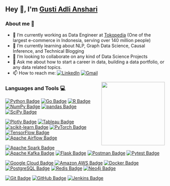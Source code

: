 ## Hey 👋, I'm [Gusti Adli Anshari]()

### About me :eyes:

- 🔭 I’m currently working as Data Engineer at [Tokopedia](https://www.tokopedia.com/about/) (One of the largest e-commerce in Indonesia, serving over 140 million people)
- 🌱 I’m currently learning about NLP, Graph Data Science, Causal Inference, and Technical Blogging
- 👯 I’m looking to collaborate on any kind of Data Science Projects
- 💬 Ask me about how to start a career in data, building a data portfolio, or any data related topics.
- 📫 How to reach me: [![LinkedIn](https://img.shields.io/badge/-linkedin-blue?style=flat-square&logo=linkedin&logoColor=white)](https://www.linkedin.com/gstdl) [![Gmail](https://img.shields.io/badge/-gmail-tomato?style=flat-square&logo=Gmail&logoColor=white)](mailto:gustiadli94@gmail.com) 

<img align='right' src="https://media.giphy.com/media/M9gbBd9nbDrOTu1Mqx/giphy.gif" width="200">

### Languages and Tools :computer:

[![Python Badge](https://img.shields.io/badge/Python-3776AB?logo=python&logoColor=fff&style=flat)](https://github.com/gstdl)
[![Go Badge](https://img.shields.io/badge/Go-00ADD8?logo=go&logoColor=fff&style=flat)](https://github.com/gstdl)
[![R Badge](https://img.shields.io/badge/R-276DC3?logo=r&logoColor=fff&style=flat)](https://github.com/gstdl)
[![NumPy Badge](https://img.shields.io/badge/NumPy-013243?logo=numpy&logoColor=fff&style=flat)](https://github.com/gstdl)
[![pandas Badge](https://img.shields.io/badge/pandas-150458?logo=pandas&logoColor=fff&style=flat)](https://github.com/gstdl)
[![SciPy Badge](https://img.shields.io/badge/SciPy-8CAAE6?logo=scipy&logoColor=fff&style=flat)](https://github.com/gstdl)

[![Plotly Badge](https://img.shields.io/badge/Plotly-3F4F75?logo=plotly&logoColor=fff&style=flat)](https://github.com/gstdl)
[![Tableau Badge](https://img.shields.io/badge/Tableau-E97627?logo=tableau&logoColor=fff&style=flat)](https://github.com/gstdl)
[![scikit-learn Badge](https://img.shields.io/badge/scikit--learn-F7931E?logo=scikitlearn&logoColor=fff&style=flat)](https://github.com/gstdl)
[![PyTorch Badge](https://img.shields.io/badge/PyTorch-EE4C2C?logo=pytorch&logoColor=fff&style=flat)](https://github.com/gstdl)
[![TensorFlow Badge](https://img.shields.io/badge/TensorFlow-FF6F00?logo=tensorflow&logoColor=fff&style=flat)](https://github.com/gstdl)
[![Apache Airflow Badge](https://img.shields.io/badge/Apache%20Airflow-017CEE?logo=apacheairflow&logoColor=fff&style=flat)](https://github.com/gstdl)

[![Apache Spark Badge](https://img.shields.io/badge/Apache%20Spark-E25A1C?logo=apachespark&logoColor=fff&style=flat)](https://github.com/gstdl)
[![Apache Kafka Badge](https://img.shields.io/badge/Apache%20Kafka-231F20?logo=apachekafka&logoColor=fff&style=flat)](https://github.com/gstdl)
[![Flask Badge](https://img.shields.io/badge/Flask-000?logo=flask&logoColor=fff&style=flat)](https://github.com/gstdl)
[![Postman Badge](https://img.shields.io/badge/Postman-FF6C37?logo=postman&logoColor=fff&style=flat)](https://github.com/gstdl)
[![Pytest Badge](https://img.shields.io/badge/Pytest-0A9EDC?logo=pytest&logoColor=fff&style=flat)](https://github.com/gstdl)

[![Google Cloud Badge](https://img.shields.io/badge/Google%20Cloud-4285F4?logo=googlecloud&logoColor=fff&style=flat)](https://github.com/gstdl)
[![Amazon AWS Badge](https://img.shields.io/badge/Amazon%20AWS-232F3E?logo=amazonaws&logoColor=fff&style=flat)](https://github.com/gstdl)
[![Docker Badge](https://img.shields.io/badge/Docker-2496ED?logo=docker&logoColor=fff&style=flat)](https://github.com/gstdl)
[![PostgreSQL Badge](https://img.shields.io/badge/PostgreSQL-4169E1?logo=postgresql&logoColor=fff&style=flat)](https://github.com/gstdl)
[![Redis Badge](https://img.shields.io/badge/Redis-DC382D?logo=redis&logoColor=fff&style=flat)](https://github.com/gstdl)
[![Neo4j Badge](https://img.shields.io/badge/Neo4j-008CC1?logo=neo4j&logoColor=fff&style=flat)](https://github.com/gstdl)

[![Git Badge](https://img.shields.io/badge/Git-F05032?logo=git&logoColor=fff&style=flat)](https://github.com/gstdl)
[![GitHub Badge](https://img.shields.io/badge/GitHub-181717?logo=github&logoColor=fff&style=flat)](https://github.com/gstdl)
[![Jenkins Badge](https://img.shields.io/badge/Jenkins-D24939?logo=jenkins&logoColor=fff&style=flat)](https://github.com/gstdl)


<!-- ### Github Stats -->

<!-- https://github.com/anuraghazra/github-readme-stats -->

<!-- [![github stats](https://github-readme-stats.vercel.app/api?username=gstdl)](https://github.com/gstdl/github-readme-stats) -->

<!-- ![isitors](https://visitor-badge.glitch.me/badge?page_id=gstdl.gstdl) -->

<!--
**gstdl/gstdl** is a ✨ _special_ ✨ repository because its `README.md` (this file) appears on your GitHub profile.

Here are some ideas to get you started:

- 🔭 I’m currently working on ...
- 🌱 I’m currently learning ...
- 👯 I’m looking to collaborate on ...
- 🤔 I’m looking for help with ...
- 💬 Ask me about ...
- 📫 How to reach me: ...
- 😄 Pronouns: ...
- ⚡ Fun fact: ...
-->

